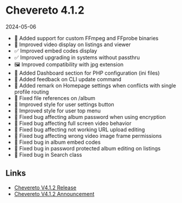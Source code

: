 # Chevereto 4.1.2

2024-05-06

- 🎥 Added support for custom FFmpeg and FFprobe binaries
- 🎥 Improved video display on listings and viewer
- ✅ Improved embed codes display
- ✅ Improved upgrading in systems without passthru
- 🖼️ Improved compatibility with jpg extension
- 🐘 Added Dashboard section for PHP configuration (ini files)
- 💅 Added feedback on CLI update command
- 💅 Added remark on Homepage settings when conflicts with single profile routing
- 💅 Fixed file references on /album
- 💅 Improved style for user settings button
- 💅 Improved style for user top menu
- 🐞 Fixed bug affecting album password when using encryption
- 🐞 Fixed bug affecting full screen video behavior
- 🐞 Fixed bug affecting not working URL upload editing
- 🐞 Fixed bug affecting wrong video image frame permissions
- 🐞 Fixed bug in album embed codes
- 🐞 Fixed bug in password protected album editing on listings
- 🐞 Fixed bug in Search class

## Links

- [Chevereto V4.1.2 Release](https://chevereto.com/community/threads/chevereto-v4-1-2.15443/)
- [Chevereto V4.1.2 Announcement](https://chevereto.com/community/threads/chevereto-v4-1-2-announcement.15428/)
